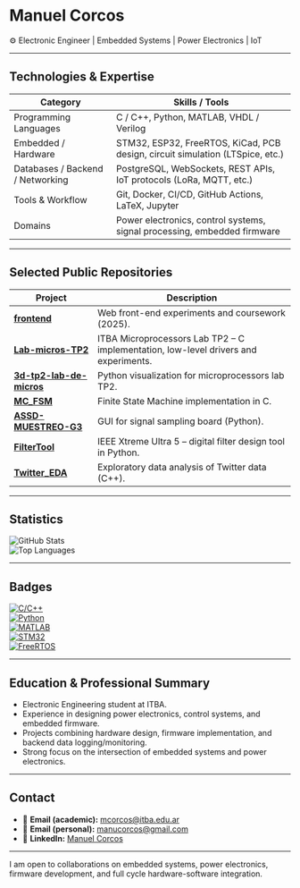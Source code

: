 # Manuel Corcos

⚙️ Electronic Engineer | Embedded Systems | Power Electronics | IoT

---

## Technologies & Expertise

| Category                        | Skills / Tools                                                                           |
|----------------------------------|------------------------------------------------------------------------------------------|
| Programming Languages           | C / C++, Python, MATLAB, VHDL / Verilog                                                 |
| Embedded / Hardware             | STM32, ESP32, FreeRTOS, KiCad, PCB design, circuit simulation (LTSpice, etc.)          |
| Databases / Backend / Networking| PostgreSQL, WebSockets, REST APIs, IoT protocols (LoRa, MQTT, etc.)                    |
| Tools & Workflow                | Git, Docker, CI/CD, GitHub Actions, LaTeX, Jupyter                                     |
| Domains                         | Power electronics, control systems, signal processing, embedded firmware                |

---
## Selected Public Repositories

| Project | Description |
|---------|-------------|
| **[frontend](https://github.com/mcorcos/frontend)** | Web front-end experiments and coursework (2025). |
| **[Lab-micros-TP2](https://github.com/mcorcos/Lab-micros-TP2)** | ITBA Microprocessors Lab TP2 – C implementation, low-level drivers and experiments. |
| **[3d-tp2-lab-de-micros](https://github.com/mcorcos/3d-tp2-lab-de-micros)** | Python visualization for microprocessors lab TP2. |
| **[MC_FSM](https://github.com/mcorcos/MC_FSM)** | Finite State Machine implementation in C. |
| **[ASSD-MUESTREO-G3](https://github.com/mcorcos/ASSD-MUESTREO-G3)** | GUI for signal sampling board (Python). |
| **[FilterTool](https://github.com/mcorcos/FilterTool)** | IEEE Xtreme Ultra 5 – digital filter design tool in Python. |
| **[Twitter_EDA](https://github.com/mcorcos/Twitter_EDA)** | Exploratory data analysis of Twitter data (C++). |

---

## Statistics

![GitHub Stats](https://github-readme-stats.vercel.app/api?username=mcorcos&show_icons=true&theme=radical)  
![Top Languages](https://github-readme-stats.vercel.app/api/top-langs/?username=mcorcos&layout=compact&theme=radical)

---

## Badges

[![C/C++](https://img.shields.io/badge/language-C%2B%2B/C%2B-blue)](https://github.com/search?q=user:mcorcos+C%2B%2B)  
[![Python](https://img.shields.io/badge/language-Python-green)](https://github.com/search?q=user:mcorcos+Python)  
[![MATLAB](https://img.shields.io/badge/software-MATLAB-orange)](#)  
[![STM32](https://img.shields.io/badge/microcontroller-STM32-teal)](#)  
[![FreeRTOS](https://img.shields.io/badge/RTOS-FreeRTOS-purple)](#)

---

## Education & Professional Summary

- Electronic Engineering student at ITBA.  
- Experience in designing power electronics, control systems, and embedded firmware.  
- Projects combining hardware design, firmware implementation, and backend data logging/monitoring.  
- Strong focus on the intersection of embedded systems and power electronics.

---

## Contact

- 📧 **Email (academic):** mcorcos@itba.edu.ar  
- 📧 **Email (personal):** manucorcos@gmail.com  
- 💼 **LinkedIn:** [Manuel Corcos](https://www.linkedin.com/in/manuelcorcos/)  

---

I am open to collaborations on embedded systems, power electronics, firmware development, and full cycle hardware-software integration.  
